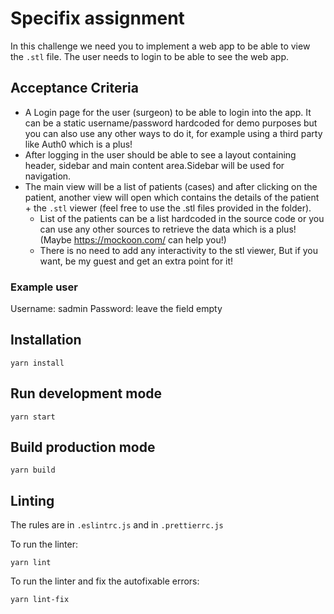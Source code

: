 # Specifix assignment

In this challenge we need you to implement a web app to be able to view the `.stl` file. The user needs to login to be able to see the web app.

## Acceptance Criteria

- A Login page for the user (surgeon) to be able to login into the app. It can be a static username/password hardcoded for demo purposes but you can also use any other ways to do it, for example using a third party like Auth0 which is a plus!
- After logging in the user should be able to see a layout containing header, sidebar and main content area.Sidebar will be used for navigation.
- The main view will be a list of patients (cases) and after clicking on the patient, another view will open which contains the details of the patient + the `.stl` viewer (feel free to use the .stl files provided in the folder).
  - List of the patients can be a list hardcoded in the source code or you can use any other sources to retrieve the data which is a plus! (Maybe https://mockoon.com/ can help you!)
  - There is no need to add any interactivity to the stl viewer, But if you want, be my guest and get an extra point for it!

### Example user
Username: sadmin
Password: leave the field empty

## Installation

```
yarn install
```

## Run development mode

```
yarn start
```

## Build production mode

```
yarn build
```

## Linting

The rules are in `.eslintrc.js` and in `.prettierrc.js`

To run the linter:
```
yarn lint
```

To run the linter and fix the autofixable errors:
```
yarn lint-fix
```
